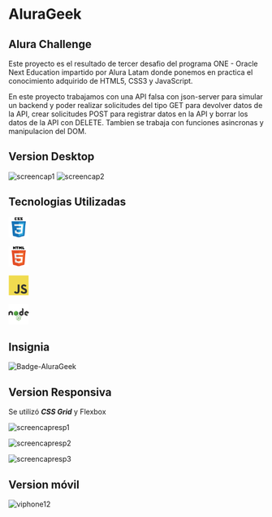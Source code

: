# AluraGeek

## Alura Challenge

Este proyecto es el resultado de tercer desafio del programa ONE - Oracle Next Education impartido por Alura Latam 
donde ponemos en practica el conocimiento adquirido de HTML5, CSS3 y JavaScript.

En este proyecto trabajamos con una API falsa con json-server para simular un backend y poder realizar solicitudes del tipo GET para devolver datos de la API,
crear solicitudes POST para registrar datos en la API y borrar los datos de la API con DELETE. Tambien se trabaja con funciones asincronas y manipulacion del DOM.

## Version Desktop
![screencap1](https://github.com/pacuino/aluraGeek-Alura/assets/45083782/25cbf1d1-0f85-4e13-94cd-cd7a57bbce69)
![screencap2](https://github.com/pacuino/aluraGeek-Alura/assets/45083782/39db7b24-6784-4eac-b6b2-61c823595f56)

## Tecnologias Utilizadas


<p align="left">
  <a href="https://www.w3schools.com/css/" target="_blank" rel="noreferrer"> <img src="https://raw.githubusercontent.com/devicons/devicon/master/icons/css3/css3-original-wordmark.svg" alt="css3" width="40" height="40"/> </a> 
  
  <a href="https://www.w3.org/html/" target="_blank" rel="noreferrer"> <img src="https://raw.githubusercontent.com/devicons/devicon/master/icons/html5/html5-original-wordmark.svg" alt="html5" width="40" height="40"/> </a> 
  
  <a href="https://developer.mozilla.org/en-US/docs/Web/JavaScript" target="_blank" rel="noreferrer"> <img src="https://raw.githubusercontent.com/devicons/devicon/master/icons/javascript/javascript-original.svg" alt="javascript" width="40" height="40"/> </a>
  
  <a href="https://nodejs.org" target="_blank" rel="noreferrer"> <img src="https://raw.githubusercontent.com/devicons/devicon/master/icons/nodejs/nodejs-original-wordmark.svg" alt="nodejs" width="40" height="40"/> </a> </p>

## Insignia 

![Badge-AluraGeek](https://github.com/pacuino/aluraGeek-Alura/assets/45083782/82d78cd5-bdda-461c-9286-1ef331d38239)

## Version Responsiva

Se utilizó <strong><em>CSS Grid</em></strong> y Flexbox 

![screencapresp1](https://github.com/pacuino/aluraGeek-Alura/assets/45083782/069b3543-0f51-4c7a-825d-580fe7f24899)

![screencapresp2](https://github.com/pacuino/aluraGeek-Alura/assets/45083782/000e58d6-8e70-486c-8cd1-0de07a267028)

![screencapresp3](https://github.com/pacuino/aluraGeek-Alura/assets/45083782/fee0aef8-ca6f-46ee-86c7-de7b4ac183e8)

## Version móvil

![viphone12](https://github.com/pacuino/aluraGeek-Alura/assets/45083782/58fb0032-62a0-4abc-956b-69d63a349245)




